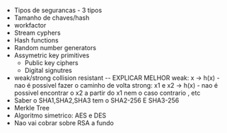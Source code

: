 
- Tipos de segurancas - 3 tipos
- Tamanho de chaves/hash
- workfactor 
- Stream cyphers
- Hash functions
- Random number generators
- Assymetric key primitives
	- Public key ciphers
	- Digital signutres
- weak/strong collision resistant -- EXPLICAR MELHOR
	weak: x -> h(x) - nao é possivel fazer o caminho de volta
	strong: x1 e x2 -> h(x) - nao é possivel encontrar o x2 a partir do x1 nem o caso contrario , etc
- Saber o SHA1,SHA2,SHA3
	tem o SHA2-256 E SHA3-256
- Merkle Tree
- Algoritmo simetrico: AES e DES
- Nao vai cobrar sobre RSA a fundo

